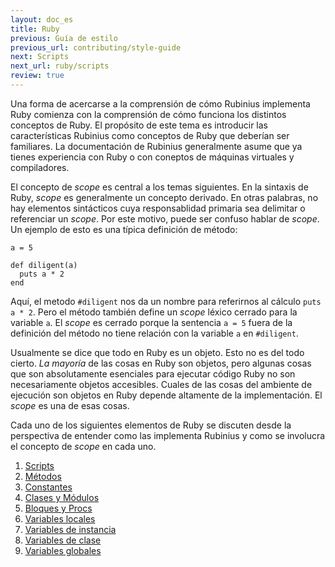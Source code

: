 ```yaml
---
layout: doc_es
title: Ruby
previous: Guía de estilo
previous_url: contributing/style-guide
next: Scripts
next_url: ruby/scripts
review: true
---
```


Una forma de acercarse a la comprensión de cómo Rubinius implementa Ruby
comienza con la comprensión de cómo funciona los distintos conceptos de Ruby.
El propósito de este tema es introducir las características Rubinius como
conceptos de Ruby que deberían ser familiares. La documentación de Rubinius
generalmente asume que ya tienes experiencia con Ruby o con coneptos de
máquinas virtuales y compiladores.

El concepto de _scope_ es central a los temas siguientes. En la sintaxis
de Ruby, _scope_ es generalmente un concepto derivado. En otras palabras,
no hay elementos sintácticos cuya responsablidad primaria sea delimitar o
referenciar un _scope_. Por este motivo, puede ser confuso hablar de _scope_.
Un ejemplo de esto es una típica definición de método:

    a = 5

    def diligent(a)
      puts a * 2
    end

Aquí, el metodo `#diligent` nos da un nombre para referirnos al cálculo
`puts a * 2`. Pero el método también define un _scope_ léxico cerrado para
la variable `a`. El _scope_ es cerrado porque la sentencia `a = 5` fuera de
la definición del método no tiene relación con la variable `a` en `#diligent`.

Usualmente se dice que todo en Ruby es un objeto. Esto no es del todo cierto.
_La mayoría_ de las cosas en Ruby son objetos, pero algunas cosas que son
absolutamente esenciales para ejecutar código Ruby no son necesariamente
objetos accesibles. Cuales de las cosas del ambiente de ejecución son objetos
en Ruby depende altamente de la implementación. El _scope_ es una de esas
cosas.

Cada uno de los siguientes elementos de Ruby se discuten desde la perspectiva
de entender como las implementa Rubinius y como se involucra el concepto
de _scope_ en cada uno.

1. [Scripts](/doc/es/ruby/scripts/)
1. [Métodos](/doc/es/ruby/methods/)
1. [Constantes](/doc/es/ruby/constants/)
1. [Clases y Módulos](/doc/es/ruby/classes-and-modules/)
1. [Bloques y Procs](/doc/es/ruby/blocks-and-procs/)
1. [Variables locales](/doc/es/ruby/local-variables/)
1. [Variables de instancia](/doc/es/ruby/instance-variables/)
1. [Variables de clase](/doc/es/ruby/class-variables/)
1. [Variables globales](/doc/es/ruby/global-variables/)
